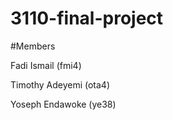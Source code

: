 # 3110-final-project

#Members

Fadi Ismail (fmi4)

Timothy Adeyemi (ota4)

Yoseph Endawoke (ye38)

